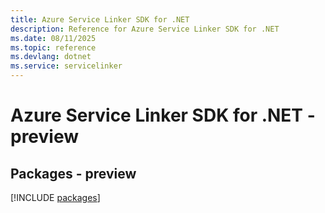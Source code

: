 ```yaml
---
title: Azure Service Linker SDK for .NET
description: Reference for Azure Service Linker SDK for .NET
ms.date: 08/11/2025
ms.topic: reference
ms.devlang: dotnet
ms.service: servicelinker
---
```

# Azure Service Linker SDK for .NET - preview
## Packages - preview
[!INCLUDE [packages](service-linker-index.md)]